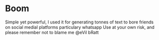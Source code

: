 # Boom
Simple yet powerful, I used it for generating tonnes of text to bore friends on social medial platforms particulary whatsapp
Use at your own risk, and please remember not to blame me
@eVil bRatt
